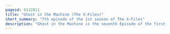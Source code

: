 ```yaml
---
pageid: 6112811
title: "Ghost in the Machine (The X-Files)"
short_summary: "7th episode of the 1st season of The X-Files"
description: "Ghost in the Machine is the seventh Episode of the first Season of the american Science Fiction - Sex - Television Series the X-Files which began airing on fox Network on October 29 1993. It was written by Howard Gordon and alex Gansa and directed by jerrold Freedman. The Episode featured guest Appearances by Wayne Duvall and Rob Labelle and Saw Jerry Hardin reprise his Role as deep Throat for the first Time since his Introduction. The Episode is a monster-of-the-week Story that is unrelated to the Series' larger Mythology. Ghost in the Machine earned a nielsen Household Rating of 5. 9, being watched by 5. 6 million Households received mixed Reviews from Critics during its initial Broadcast."
---
```

